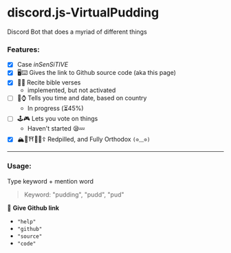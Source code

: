 # discord.js-VirtualPudding
Discord Bot that does a myriad of different things

### Features:
- [x] Case *inSenSiTIVE*
- [x] 🖥⌨ Gives the link to Github source code (aka this page)
- [x] 🍞🙏 Recite bible verses 
  - implemented, but not activated 
- [ ] 📆⌚ Tells you time and date, based on country 
  - In progress (⏳45%)
- [ ] 🕹🎮 Lets you vote on things 
  - Haven't started 😪💤
- [x] 🏔🌸⛩🎌🚅☦ Redpilled, and Fully Orthodox `(⊙﹏⊙)`

---

### Usage:
Type keyword + mention word
> Keyword: "pudding", "pudd", "pud"

🐙 **Give Github link**
- `"help"`
- `"github"`
- `"source"`
- `"code"`